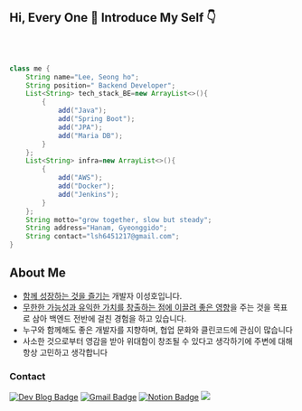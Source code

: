 <H2> Hi, Every One 🤗 Introduce My Self 👇 </H2>
<br>

```java

class me {
	String name="Lee, Seong ho";
	String position=" Backend Developer";
	List<String> tech_stack_BE=new ArrayList<>(){
		{
			add("Java");
			add("Spring Boot");
			add("JPA");
			add("Maria DB");
		}
	};
	List<String> infra=new ArrayList<>(){
		{
			add("AWS");
			add("Docker");
			add("Jenkins");
		}
	};
	String motto="grow together, slow but steady";
	String address="Hanam, Gyeonggido";
	String contact="lsh6451217@gmail.com";
}

```

## About Me 
- [함께 성장하는 것을 즐기는](https://learngoeson.tistory.com/entry/%F0%9F%92%A1-%EB%AA%A8%ED%95%A8%EC%BD%94-%EC%8A%A4%ED%84%B0%EB%94%94-%EB%B6%80%ED%84%B0-%ED%95%98%EB%A3%A8%ED%95%98%EB%82%98-%EC%95%8C%EA%B3%A0%EB%A6%AC%EC%A6%98%EA%B9%8C%EC%A7%80-%EB%A7%8C%EB%93%A4%EA%B2%8C-%EB%90%9C-%EC%9D%B4%EC%9C%A0) 개발자 이성호입니다.
- [무한한 가능성과 유익한 가치를 창출하는 점에 이끌려 좋은 영향](https://learngoeson.tistory.com/entry/%F0%9F%99%8C-%EB%82%B4%EA%B0%80-%EC%A7%80%ED%96%A5%ED%95%98%EB%8A%94-%EA%B0%9C%EB%B0%9C%EC%9E%90%EB%A1%9C%EC%84%9C%EC%9D%98-%EB%B0%A9%ED%96%A5)을 주는 것을 목표로 삼아 백엔드 전반에 걸친 경험을 하고 있습니다.
- 누구와 함께해도 좋은 개발자를 지향하며, 협업 문화와 클린코드에 관심이 많습니다
- 사소한 것으로부터 영감을 받아 위대함이 창조될 수 있다고 생각하기에 주변에 대해 항상 고민하고 생각합니다

### Contact
[![Dev Blog Badge](http://img.shields.io/badge/-Dev%20Blog-316B83?style=flat&logo=github&link=https://learngoeson.tistory.com/)](https://learngoeson.tistory.com/)
[![Gmail Badge](https://img.shields.io/badge/Gmail-5F939A?style=flat&logo=Gmail&logoColor=white&link=mailto:lsh6451217@gmail.com)](mailto:lsh6451217@gmail.com)
[![Notion Badge](http://img.shields.io/badge/-Portfolio-63B4B8?style=flat&logo=notion&link=https://substantial-offer-24f.notion.site/1b8ee2c9fe234ce0a04b031d41802cbd)](https://substantial-offer-24f.notion.site/1b8ee2c9fe234ce0a04b031d41802cbd)
<a href="https://www.instagram.com/etc_lee.t.c/" target="_blank"><img src="https://img.shields.io/badge/Instagram-E4405F?style=flat-square&logo=Instagram&logoColor=white"/></a>


